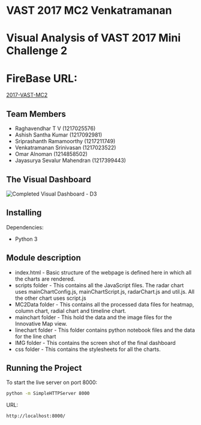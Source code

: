 # VAST 2017 MC2 Venkatramanan

# Visual Analysis of VAST 2017 Mini Challenge 2

# FireBase URL:
[2017-VAST-MC2](https://vast-mc2-310ef.web.app/)

## Team Members

- Raghavendhar T V (1217025576)
- Ashish Santha Kumar (1217092981)
- Sriprashanth Ramamoorthy (1217211749)
- Venkatramanan Srinivasan (1217023522)
- Omar Alnoman (1214858502)
- Jayasurya Sevalur Mahendran (1217399443)

## The Visual Dashboard 

![Completed Visual Dashboard - D3](IMG/dashboard.png)

## Installing
Dependencies:
  * Python 3

## Module description

* index.html - Basic structure of the webpage is defined here in which all the charts are rendered.
* scripts folder - This contains all the JavaScript files. The radar chart uses mainChartConfig.js, mainChartScript.js, radarChart.js and util.js. All the other chart uses script.js 
* MC2Data folder - This contains all the processed data files for heatmap, column chart, radial chart and timeline chart.
* mainchart folder - This hold the data and the image files for the Innovative Map view.
* linechart folder - This folder contains python notebook files and the data for the line chart
* IMG folder - This contains the screen shot of the final dashboard
* css folder - This contains the stylesheets for all the charts.

## Running the Project

To start the live server on port 8000:
```sh
python -m SimpleHTTPServer 8000
```

URL:
```sh
http://localhost:8000/
```



